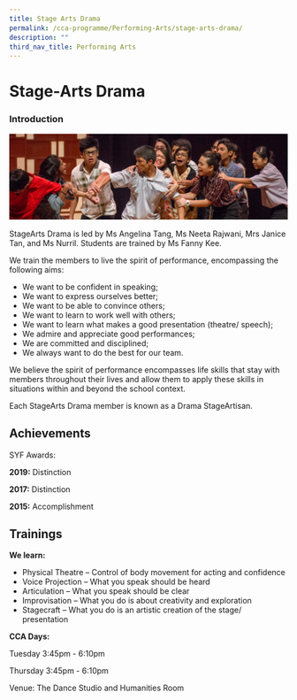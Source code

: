 ```yaml
---
title: Stage Arts Drama
permalink: /cca-programme/Performing-Arts/stage-arts-drama/
description: ""
third_nav_title: Performing Arts
---
```

# Stage-Arts Drama

### Introduction

![](/images/Student%20Development%20Programme/CCA%20Programme/Performing%20Arts/arts_drama.jpg)

StageArts Drama is led by Ms Angelina Tang, Ms Neeta Rajwani, Mrs Janice Tan, and Ms Nurril. Students are trained by Ms Fanny Kee. 

We train the members to live the spirit of performance, encompassing the following aims:

*   We want to be confident in speaking; 
*   We want to express ourselves better; 
*   We want to be able to convince others;
*   We want to learn to work well with others;
*   We want to learn what makes a good presentation (theatre/ speech);
*   We admire and appreciate good performances;
*   We are committed and disciplined;
*   We always want to do the best for our team.

  

We believe the spirit of performance encompasses life skills that stay with members throughout their lives and allow them to apply these skills in situations within and beyond the school context.

  

Each StageArts Drama member is known as a Drama StageArtisan.  

Achievements
------------

  

SYF Awards:

  

**2019:** Distinction

**2017:** Distinction

**2015:** Accomplishment

Trainings
---------

  

**We learn:**

*   Physical Theatre – Control of body movement for acting and confidence
*   Voice Projection – What you speak should be heard
*   Articulation – What you speak should be clear
*   Improvisation – What you do is about creativity and exploration
*   Stagecraft – What you do is an artistic creation of the stage/ presentation

  

**CCA Days:**

  

Tuesday 3:45pm - 6:10pm

Thursday 3:45pm - 6:10pm

Venue: The Dance Studio and Humanities Room